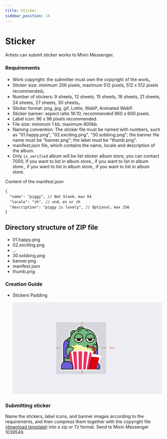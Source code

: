 ```yaml
---
title: Sticker
sidebar_position: 14
---
```


# Sticker

Artists can submit sticker works to Mixin Messenger.

### Requirements

- Work copyright: the submitter must own the copyright of the work。
- Sticker size: minimum 256 pixels, maximum 512 pixels, 512 x 512 pixels recommended。
- Number of stickers: 9 sheets, 12 sheets, 15 sheets, 18 sheets, 21 sheets, 24 sheets, 27 sheets, 30 sheets。
- Sticker format: png, jpg, gif, Lottie, WebP, Animated WebP.
- Sticker banner: aspect ratio 16:10, recommended 960 x 600 pixels.
- Label icon: 96 x 96 pixels recommended.
- File size: minimum 1 kb, maximum 800kb.
- Naming convention: The sticker file must be named with numbers, such as "01.happy.png", "02.exciting.png", "30.sobbing.png"; the banner file name must be "banner.png"; the label must be "thumb.png".
- manifest.json file, which contains the name, locale and description of the album.
- Only `is_verified` album will be list sticker album store, you can contact 7000, if you want to list in album store., if you want to list in album store., if you want to list in album store., if you want to list in album store.

Content of the manifest.json

```
{
  "name": "piggy", // Not blank，max 64
  "locale": "zh", // und，en or zh
  "description": "piggy is lovely", // Optional，max 256
}
```

## Directory structure of ZIP file

- 01.happy.png
- 02.exciting.png
- ...
- 30.sobbing.png
- banner.png
- manifest.json
- thumb.png


### Creation Guide

- Stickers Padding

  ![Sticker-padding](./sticker-padding.png)

### Submitting sticker

Name the stickers, label icons, and banner images according to the requirements, and then compress them together with the copyright file ([download template](http://www.mixinbots.com/docs/sticker-copyright-notice.doc)) into a zip or 7z format. Send to Mixin Messenger 1039549.
